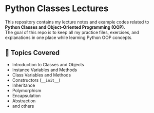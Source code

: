 
# Python Classes Lectures  

This repository contains my lecture notes and example codes related to **Python Classes and Object-Oriented Programming (OOP)**.  
The goal of this repo is to keep all my practice files, exercises, and explanations in one place while learning Python OOP concepts.  

## 📌 Topics Covered
- Introduction to Classes and Objects  
- Instance Variables and Methods  
- Class Variables and Methods  
- Constructors (`__init__`)  
- Inheritance  
- Polymorphism  
- Encapsulation  
- Abstraction  
- and others
